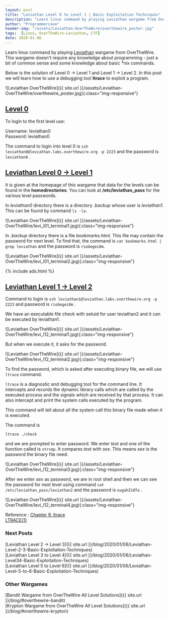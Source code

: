 ```yaml
---
layout: post
title: "Leviathan Level 0 to Level 1 | Basic Exploitation Techniques"
description: "Learn linux command by playing Leviathan wargame from OverTheWire. This wargame doesn't require any knowledge about programming - just a bit of common sense and some knowledge about basic *nix commands. Below is the solution of Level 0 → Level 1 and Level 1 → Level 2. In this post we will learn how to use a debugging tool ltrace to exploit a program."
author: "Programmercave"
header-img: "/assets/Leviathan-OverTheWire/overthewire_poster.jpg"
tags:  [Linux, OverTheWire-Leviathan, CTF]
date: 2020-01-06
---
```


Learn linux command by playing [Leviathan](https://overthewire.org/wargames/leviathan/) wargame from OverTheWire. This wargame doesn't require any knowledge about programming - just a bit of common sense and some knowledge about basic *nix commands.

Below is the solution of Level 0 → Level 1 and Level 1 → Level 2. In this post we will learn how to use a debugging tool **ltrace** to exploit a program.

![Leviathan OverTheWire]({{ site.url }}/assets/Leviathan-OverTheWire/overthewire_poster.jpg){:class="img-responsive"}

## [Level 0](https://overthewire.org/wargames/leviathan/leviathan0.html)

To login to the first level use:

Username: leviathan0<br/>
Password: leviathan0

The command to login into level 0 is `ssh leviathan0@leviathan.labs.overthewire.org -p 2223`
and the password is `leviathan0` .

## [Leviathan Level 0 → Level 1](https://overthewire.org/wargames/leviathan/leviathan1.html)

It is given at the homepage of this wargame that data for the levels can be found in the **homedirectories**. You can look at **/etc/leviathan_pass** for the various level passwords.

In *leviathan0* directory there is a directory *.backup* whose user is *leviathan1*. This can be found by command `ls -la`.

![Leviathan OverTheWire]({{ site.url }}/assets/Leviathan-OverTheWire/levi_l01_terminal1.jpg){:class="img-responsive"}

In *.backup* directory there is a file *bookmarks.html*. This file may contain the password for next level. To find that, the command is `cat bookmarks.html | grep leviathan` and the password is `rioGegei8m`.

![Leviathan OverTheWire]({{ site.url }}/assets/Leviathan-OverTheWire/levi_l01_terminal2.jpg){:class="img-responsive"}


{% include ads.html %}<br/>

## [Leviathan Level 1 → Level 2](https://overthewire.org/wargames/leviathan/leviathan2.html)

Command to login is `ssh leviathan1@leviathan.labs.overthewire.org -p 2223` and password is  `rioGegei8m` .

We have an executable file check with setuid for user leviathan2 and it can be executed by leviathan1. 

![Leviathan OverTheWire]({{ site.url }}/assets/Leviathan-OverTheWire/levi_l12_terminal1.jpg){:class="img-responsive"}

But when we execute it, it asks for the password.

![Leviathan OverTheWire]({{ site.url }}/assets/Leviathan-OverTheWire/levi_l12_terminal2.jpg){:class="img-responsive"}

To find the password, which is asked after executing binary file, we will use `ltrace` command.

`ltrace` is a diagnostic and debugging tool for the command line. It intercepts and records the dynamic library calls which are called by the executed process and the signals which are received by that process.  It can also intercept and print the system calls executed by the program.

This command will tell about all the system call this binary file made when it is executed.

The command is 
```
ltrace ./check
```

 and we are prompted to enter password. We enter *test* and one of the function called is `strcmp`. It compares *test* with *sex*. This means *sex* is the password the binary file need.

![Leviathan OverTheWire]({{ site.url }}/assets/Leviathan-OverTheWire/levi_l12_terminal3.jpg){:class="img-responsive"}

After we enter *sex* as password, we are in root shell and then we can see the password for next level using command `cat /etc/leviathan_pass/leviathan2` and the password is `ougahZi8Ta` .

![Leviathan OverTheWire]({{ site.url }}/assets/Leviathan-OverTheWire/levi_l12_terminal4.jpg){:class="img-responsive"}

Reference : [Chapter 9. ltrace](https://access.redhat.com/documentation/en-us/red_hat_developer_toolset/7/html/user_guide/chap-ltrace)<br/>
[LTRACE(1)](http://man7.org/linux/man-pages/man1/ltrace.1.html)<br/>

### Next Posts
[Leviathan Level 2 → Level 3]({{ site.url }}/blog/2020/01/06/Leviathan-Level-2-3-Basic-Exploitation-Techniques)<br/>
[Leviathan Level 3 to Level 4]({{ site.url }}/blog/2020/01/06/Leviathan-Level34-Basic-Exploitation-Techniques)<br/>
[Leviathan Level 5 to Level 6]({{ site.url }}/blog/2020/01/06/Leviathan-Level-5-to-6-Basic-Exploitation-Techniques)<br/>

### Other Wargames
[Bandit Wargame from OverTheWire All Level Solutions]({{ site.url }}/blog/#overthewire-bandit) <br/>
[Krypton Wargame from OverTheWire All Level Solutions]({{ site.url }}/blog/#overthewire-krypton)<br/>
